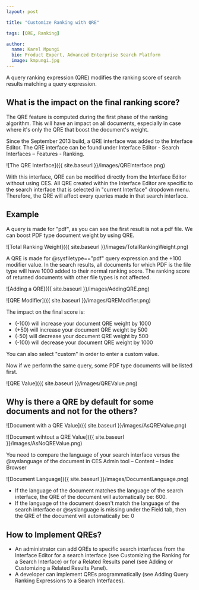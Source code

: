 ```yaml
---
layout: post

title: "Customize Ranking with QRE"

tags: [QRE, Ranking]

author:
  name: Karel Mpungi
  bio: Product Expert, Advanced Enterprise Search Platform
  image: kmpungi.jpg
---
```


A query ranking expression (QRE) modifies the ranking score of search results matching a query expression.

## What is the impact on the final ranking score?

The QRE feature is computed during the first phase of the ranking algorithm. This will have an impact on all documents, especially in case where it's only the QRE that boost the document's weight.

<!-- more -->

Since the September 2013 build, a QRE interface was added to the Interface Editor. The QRE interface can be found under Interface Editor - Search Interfaces – Features - Ranking.

![The QRE Interface]({{ site.baseurl }}/images/QREInterface.png)

With this interface, QRE can be modified directly from the Interface Editor without using CES. All QRE created within the Interface Editor are specific to the search interface that is selected in "current Interface" dropdown menu. Therefore, the QRE will affect every queries made in that search interface. 

## Example

A query is made for "pdf", as you can see the first result is not a pdf file. We can boost PDF type document weight by using QRE.

![Total Ranking Weight]({{ site.baseurl }}/images/TotalRankingWeight.png)

A QRE is made for @sysfiletype=="pdf" query expression and the +100 modifier value. In the search results, all documents for which PDF is the file type will have 1000 added to their normal ranking score. The ranking score of returned documents with other file types is not affected.

![Adding a QRE]({{ site.baseurl }}/images/AddingQRE.png)

![QRE Modifier]({{ site.baseurl }}/images/QREModifier.png)

The impact on the final score is:

- (-100) will increase your document QRE weight by 1000
- (+50)  will increase your document QRE weight by 500
- (-50) will decrease your document QRE weight by 500
- (-100) will decrease your document QRE weight by 1000

You can also select "custom" in order to enter a custom value.

Now if we perform the same query, some PDF type documents will be listed first.

![QRE Value]({{ site.baseurl }}/images/QREValue.png)

## Why is there a QRE by default for some documents and not for the others?

![Document with a QRE Value]({{ site.baseurl }}/images/AsQREValue.png)

![Document wihtout a QRE Value]({{ site.baseurl }}/images/AsNoQREValue.png)

You need to compare the language of your search interface versus the @syslanguage of the document in CES Admin tool – Content – Index Browser

![Document Language]({{ site.baseurl }}/images/DocumentLanguage.png)

- If the language of the document matches the language of the search interface, the QRE of the document will automatically be: 600.
- If the language of the document doesn't match the language of the search interface or @syslanguage is missing under the Field tab, then the QRE of the document will automatically be: 0

## How to Implement QREs?

- An administrator can add QREs to specific search interfaces from the Interface Editor for a search interface (see Customizing the Ranking for a Search Interface) or for a Related Results panel (see Adding or Customizing a Related Results Panel).
- A developer can implement QREs programmatically (see Adding Query Ranking Expressions to a Search Interfaces).
